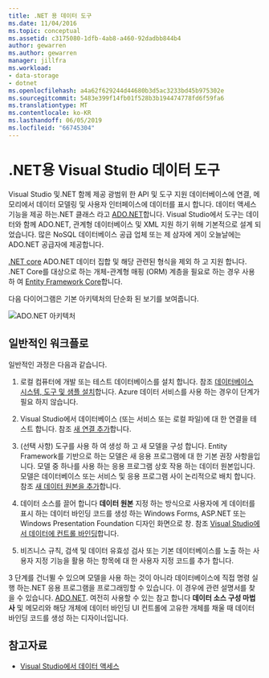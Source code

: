 ```yaml
---
title: .NET 용 데이터 도구
ms.date: 11/04/2016
ms.topic: conceptual
ms.assetid: c3175080-1dfb-4ab8-a460-92dadbb844b4
author: gewarren
ms.author: gewarren
manager: jillfra
ms.workload:
- data-storage
- dotnet
ms.openlocfilehash: a4a62f629244d44680b3d5ac3233bd45b975302e
ms.sourcegitcommit: 5483e399f14fb01f528b3b194474778fd6f59fa6
ms.translationtype: MT
ms.contentlocale: ko-KR
ms.lasthandoff: 06/05/2019
ms.locfileid: "66745304"
---
```

# <a name="visual-studio-data-tools-for-net"></a>.NET용 Visual Studio 데이터 도구

Visual Studio 및.NET 함께 제공 광범위 한 API 및 도구 지원 데이터베이스에 연결, 메모리에서 데이터 모델링 및 사용자 인터페이스에 데이터를 표시 합니다. 데이터 액세스 기능을 제공 하는.NET 클래스 라고 [ADO.NET](/dotnet/framework/data/adonet/index)합니다. Visual Studio에서 도구는 데이터와 함께 ADO.NET, 관계형 데이터베이스 및 XML 지원 하기 위해 기본적으로 설계 되었습니다. 많은 NoSQL 데이터베이스 공급 업체 또는 제 삼자에 게이 오늘날에는 ADO.NET 공급자에 제공합니다.

[.NET core](/dotnet/core/) ADO.NET 데이터 집합 및 해당 관련된 형식을 제외 하 고 지원 합니다. .NET Core를 대상으로 하는 개체-관계형 매핑 (ORM) 계층을 필요로 하는 경우 사용 하 여 [Entity Framework Core](/ef/core/)합니다.

다음 다이어그램은 기본 아키텍처의 단순화 된 보기를 보여줍니다.

![ADO.NET 아키텍처](../data-tools/media/raddata-ado-net-architecture-diagram.png)

## <a name="typical-workflow"></a>일반적인 워크플로

일반적인 과정은 다음과 같습니다.

1. 로컬 컴퓨터에 개발 또는 테스트 데이터베이스를 설치 합니다. 참조 [데이터베이스 시스템, 도구 및 샘플 설치](../data-tools/installing-database-systems-tools-and-samples.md)합니다. Azure 데이터 서비스를 사용 하는 경우이 단계가 필요 하지 않습니다.

2. Visual Studio에서 데이터베이스 (또는 서비스 또는 로컬 파일)에 대 한 연결을 테스트 합니다. 참조 [새 연결 추가](../data-tools/add-new-connections.md)합니다.

3. (선택 사항) 도구를 사용 하 여 생성 하 고 새 모델을 구성 합니다. Entity Framework를 기반으로 하는 모델은 새 응용 프로그램에 대 한 기본 권장 사항을입니다. 모델 중 하나를 사용 하는 응용 프로그램 상호 작용 하는 데이터 원본입니다. 모델은 데이터베이스 또는 서비스 및 응용 프로그램 사이 논리적으로 배치 합니다. 참조 [새 데이터 원본을 추가](../data-tools/add-new-data-sources.md)합니다.

4. 데이터 소스를 끌어 합니다 **데이터 원본** 지정 하는 방식으로 사용자에 게 데이터를 표시 하는 데이터 바인딩 코드를 생성 하는 Windows Forms, ASP.NET 또는 Windows Presentation Foundation 디자인 화면으로 창. 참조 [Visual Studio에서 데이터에 컨트롤 바인딩](../data-tools/bind-controls-to-data-in-visual-studio.md)합니다.

5. 비즈니스 규칙, 검색 및 데이터 유효성 검사 또는 기본 데이터베이스를 노출 하는 사용자 지정 기능을 활용 하는 항목에 대 한 사용자 지정 코드를 추가 합니다.

3 단계를 건너뛸 수 있으며 모델을 사용 하는 것이 아니라 데이터베이스에 직접 명령 실행 하는.NET 응용 프로그램을 프로그래밍할 수 있습니다. 이 경우에 관련 설명서를 찾을 수 있습니다. [ADO.NET](/dotnet/framework/data/adonet/index). 여전히 사용할 수 있는 참고 합니다 **데이터 소스 구성 마법사** 및 메모리와 해당 개체에 데이터 바인딩 UI 컨트롤에 고유한 개체를 채울 때 데이터 바인딩 코드를 생성 하는 디자이너입니다.

## <a name="see-also"></a>참고자료

- [Visual Studio에서 데이터 액세스](../data-tools/accessing-data-in-visual-studio.md)